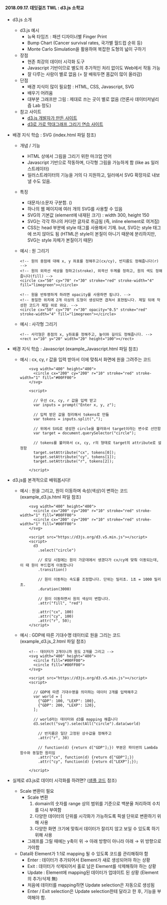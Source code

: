 #### 2018.09.17. 데잇걸즈 TWL : d3.js 소학교



- d3.js 소개
  - d3.js 예시
    - 뉴욕 타임즈 : 패션 디자이너별 Finger Print
    - Bump Chart (Cancer survival rates, 국가별 월드컵 순위 등)
    - Monte Carlo Simulation을 활용하여 복잡한 도형의 넓이 구하기
  - 장점
    - 현존 최강의 데이터 시각화 도구
    - Javascript 기반이므로 별도의 추가적인 처리 없이도 Web에서 작동 가능
    - 잘 다루는 사람이 별로 없음 (= 잘 배워두면 몸값이 많이 올라감)
  - 단점
    - 배경 지식이 많이 필요함 : HTML, CSS, Javascript, SVG
    - 배우기 어려움
    - 대부분 그래프만 그림 : 제대로 쓰는 곳이 별로 없음 (언론사 데이터저널리즘 Lab 정도)
  - 참고 사이트
    - [d3.js 개발자가 만든 사이트](https://beta.observablehq.com/)
    - [d3로 가로 막대그래프 그리기 연습 사이트](https://webcode.g15e.com/static/docs/ixtutor/D3_hbar.html#1)

- 배경 지식 학습 : SVG (index.html 파일 참조)

  - 개념 / 기능

    - HTML 상에서 그림을 그리기 위한 마크업 언어
    - Javascript 기반으로 작동하며, 다각형 그림을 가능하게 함 (like as 일러스트레이터)
    - 일러스트레이터의 기능을 거의 다 지원하고, 일러에서 SVG 확장자로 내보낼 수도 있음.

  - 특징

    - 대문자/소문자 구분함. ()
    - 하나의 웹 페이지에 여러 개의 SVG를 사용할 수 있음
    - SVG의 기본값 (element에 내재된 크기) : width 300, height 150
    - SVG는 각각 하나의 커다란 글자로 취급됨 (즉, inline element로 여겨짐)
    - CSS는 head 부분에 style 태그를 사용해서 기재. but, SVG는 style 태그에 쓰지 않아도 됨
      (HTML은 style이 본질이 아니기 때문에 분리하지만, SVG는 style 자체가 본질이기 때문)

  - 예시 : 원 그리기

    ```
    <!-- 원의 중점에 대해 x, y 좌표를 정해주고(cx/cy), 반지름도 정해줍니다(r) -->
    <!-- 원의 외곽선 색상을 정하고(stroke), 외곽선 두께를 정하고, 원의 색도 정해줍니다(fill) -->
    <circle cx="50" cy="70" r="30" stroke="red" stroke-width="4" fill="limegreen"></circle>
    
    <!-- 원을 반투명하게 하려면 opacity를 사용하면 됩니다. -->
    <!-- 동일한 위치에 2개 이상의 도형이 생성되면 겹쳐서 표현됩니다. 제일 뒤에 작성한 코드가 제일 위로 와요. -->
    <circle cx="50" cy="70" r="30" opacity="0.5" stroke="red" stroke-width="4" fill="limegreen"></circle>
    ```

  - 예시 : 사각형 그리기

    ```
    <!-- 사각형은 중점의 x, y좌표를 정해주고, 높이와 길이도 정해줍니다. -->
    <rect x="10" y="20" width="20" height="100"></rect>
    ```

- 배경 지식 학습 : Javascript (example_Javascript.html 파일 참조)

  - 예시 : cx, cy, r 값을 입력 받아서 이에 맞춰서 화면에 원을 그려주는 코드

    ```
        <svg width="400" height="400">
          <circle cx="200" cy="200" r="10" stroke="red" stroke-width="1" fill="#00FF00">
        </svg>
    
        <script>
    
          // 우선 cx, cy, r 값을 입력 받고
          var inputs = prompt("Enter x, y, z");
    
          // 입력 받은 값을 정리해서 tokens로 만듦
          var tokens = inputs.split(",");
    
          // 위에서 SVG로 생성한 circle을 불러와서 target이라는 변수로 선언함
          var target = document.querySelector("circle");
    
          // tokens를 불러와서 cx, cy, r의 형태로 target의 attribute로 설정함 
          target.setAttribute("cx", tokens[0]);
          target.setAttribute("cy", tokens[1]);
          target.setAttribute("r", tokens[2]);
          
        </script>
    ```

- d3.js를 본격적으로 배워봅시다! 

  - 예시 : 원을 그리고, 원이 이동하며 속성(색상)이 변하는 코드 (example_d3.js.html 파일 참조)

    ```
        <svg width="400" height="400">
          <circle cx="200" cy="200" r="10" stroke="red" stroke-width="1" fill="#00FF00">
          <circle cx="200" cy="200" r="10" stroke="red" stroke-width="1" fill="#00FF00">
        </svg>
    
        <script src="https://d3js.org/d3.v5.min.js"></script>
        <script>
          d3
            .select("circle")
    
            // 로딩 시점에는 원이 가운데에서 생겼다가 cx/cy에 맞춰 이동되는데, 이 때 원이 부드럽게 이동합니다
            .transition()
    
            // 원이 이동하는 속도를 조정합니다. 단위는 밀리초. 1초 = 1000 밀리초.
            .duration(3000)
    
            // 원이 이동하면서 원의 색상이 변합니다.
            .attr("fill", "red")
    
            .attr("cx", 100)
            .attr("cy", 100)
            .attr("r", 50);
        </script>
    ```

  - 예시 : GDP에 따른 기대수명 데이터로 원을 그리는 코드 (example_d3.js_2.html 파일 참조)

    ```
        <!-- 데이터가 2개이니까 원도 2개를 그리고 -->
        <svg width="400" height="400">
          <circle fill="#00FF00">
          <circle fill="#00FF00">
        </svg>
    
        <script src="https://d3js.org/d3.v5.min.js"></script>
        <script>
    
          // GDP에 따른 기대수명을 의미하는 데이터 2개를 입력해주고
          var world = [
            {"GDP": 100, "LEXP": 100},
            {"GDP": 200, "LEXP": 120},
          ];
    
          // world라는 데이터와 d3를 mapping 해줍니다
          d3.select("svg").selectAll("circle").data(world)
    
            // 반지름은 일단 고정된 상수값을 정해주고
            .attr("r", 30)
    
            // function(d) {return d["GDP"];}) 부분은 파이썬의 Lambda 함수와 동일한 원리임
            .attr("cx", function(d) {return d["GDP"];})
            .attr("cy", function(d) {return d["LEXP"];});
    
        </script>
    ```



- 실제로 d3.js로 데이터 시각화를 하려면? ([샘플 코드](https://webcode.g15e.com/source/youngestsalon/exercise1) 참조)
  - Scale 변환이 필요
    - Scale 변환 
      1. domain의 숫자를 range 상의 범위를 기준으로 백분율 처리하여 수치를 다시 부여함 
      2. 다양한 데이터의 단위를 시각화가 가능하도록 픽셀 단위로 변환하기 위해 사용
      3. 다양한 화면 크기에 맞춰서 데이터가 잘리지 않고 보일 수 있도록 하기 위해 사용
    - 그래프를 그릴 때에는 y축이 위 → 아래 방향이 아니라 아래 → 위 방향으로 가야함
  - Data와 Element가 1:1로 mapping 될 수 있도록 코드를 관리해줘야 함
    - Enter : 데이터가 추가되어서 Element가 새로 생성되어야 하는 상황
    - Exit : 데이터가 삭제되어서 홀로 남은 Element를 삭제해줘야 하는 상황
    - Update : Element에 mapping된 데이터가 업데이트 된 상황 (Element의 추가/삭제 無) 
    - 처음에 데이터를 mapping하면 Update selection은 자동으로 생성됨
    - Enter / Exit selection은 Update selection한테 달라고 한 후, 기능을 부여해야 함.
